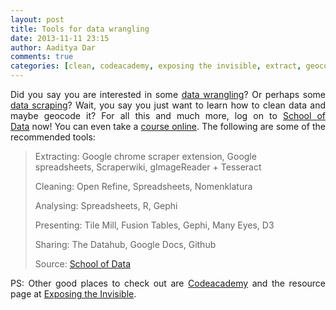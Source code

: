 ```yaml
---
layout: post
title: Tools for data wrangling		
date: 2013-11-11 23:15
author: Aaditya Dar
comments: true
categories: [clean, codeacademy, exposing the invisible, extract, geocode, munge, school of data, Uncategorized, wrangle]
---
```

<p style="text-align: justify;">Did you say you are interested in some <a href="http://en.wikipedia.org/wiki/Data_wrangling" target="_blank">data wrangling</a>? Or perhaps some <a href="http://en.wikipedia.org/wiki/Data_scraping" target="_blank">data scraping</a>? Wait, you say you just want to learn how to clean data and maybe geocode it? For all this and much more, log on to <a href="http://schoolofdata.org/online-resources/" target="_blank">School of Data</a> now! You can even take a <a href="http://schoolofdata.org/courses/" target="_blank">course online</a>. The following are some of the recommended tools:</p>

<blockquote>Extracting: Google chrome scraper extension, Google spreadsheets, Scraperwiki, gImageReader + Tesseract

Cleaning: Open Refine, Spreadsheets, Nomenklatura

Analysing: Spreadsheets, R, Gephi

Presenting: Tile Mill, Fusion Tables, Gephi, Many Eyes, D3

Sharing: The Datahub, Google Docs, Github

Source: <a href="http://schoolofdata.org/online-resources/" target="_blank">School of Data</a></blockquote>
<p style="text-align: justify;">PS: Other good places to check out are <a href="http://www.codecademy.com/" target="_blank">Codeacademy</a> and the resource page at <a href="https://exposingtheinvisible.org/resources/" target="_blank">Exposing the Invisible</a>.</p>
